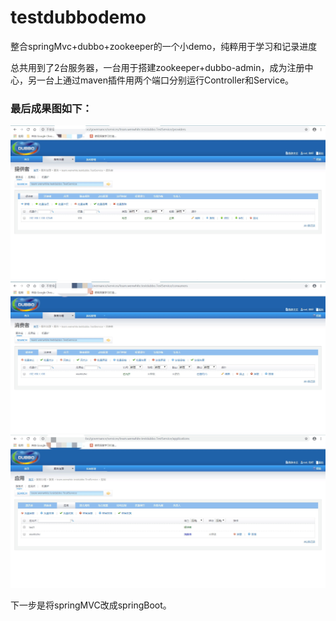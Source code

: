 # testdubbodemo
整合springMvc+dubbo+zookeeper的一个小demo，纯粹用于学习和记录进度  

总共用到了2台服务器，一台用于搭建zookeeper+dubbo-admin，成为注册中心，另一台上通过maven插件用两个端口分别运行Controller和Service。  

### 最后成果图如下：  
![Aaron Swartz](https://raw.githubusercontent.com/Wenwhite/testdubbodemo/master/pic/效果图1.png)  
![Aaron Swartz](https://raw.githubusercontent.com/Wenwhite/testdubbodemo/master/pic/效果图2.png)  
![Aaron Swartz](https://raw.githubusercontent.com/Wenwhite/testdubbodemo/master/pic/效果图3.png)  
  
下一步是将springMVC改成springBoot。

